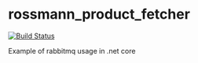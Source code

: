 # rossmann_product_fetcher

[![Build Status](https://travis-ci.org/lmiedzinski/rossmann_product_fetcher.svg?branch=master)](https://travis-ci.org/lmiedzinski/rossmann_product_fetcher)

Example of rabbitmq usage in .net core
